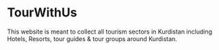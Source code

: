 # TourWithUs
This website is meant to collect all tourism sectors in Kurdistan including Hotels, Resorts, tour guides &amp; tour groups around Kurdistan.
